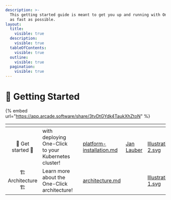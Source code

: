 ```yaml
---
description: >-
  This getting started guide is meant to get you up and running with One-Click
  as fast as possible.
layout:
  title:
    visible: true
  description:
    visible: true
  tableOfContents:
    visible: true
  outline:
    visible: true
  pagination:
    visible: true
---
```


# 🚀 Getting Started

{% embed url="https://app.arcade.software/share/3tvDtGYdk4TaukXhZtoN" %}

<table data-card-size="large" data-view="cards"><thead><tr><th align="center"></th><th></th><th data-hidden></th><th data-hidden data-card-target data-type="content-ref"></th><th data-hidden data-type="users" data-multiple></th><th data-hidden data-card-cover data-type="files"></th></tr></thead><tbody><tr><td align="center"><span data-gb-custom-inline data-tag="emoji" data-code="1f680">🚀</span> Get started <span data-gb-custom-inline data-tag="emoji" data-code="1f680">🚀</span></td><td>with deploying One-Click to your Kubernetes cluster!</td><td></td><td><a href="readme/platform-installation.md">platform-installation.md</a></td><td><a href="https://app.gitbook.com/u/3TEhfGQWeUMvmd5iVH8d1n5qCE42">Jan Lauber</a></td><td><a href=".gitbook/assets/Illustration 2.svg">Illustration 2.svg</a></td></tr><tr><td align="center"><span data-gb-custom-inline data-tag="emoji" data-code="1f3d7">🏗️</span> Architecture <span data-gb-custom-inline data-tag="emoji" data-code="1f3d7">🏗️</span></td><td>Learn more about the One-Click architecture!</td><td></td><td><a href="operator-manual/architecture.md">architecture.md</a></td><td></td><td><a href=".gitbook/assets/Illustration 1.svg">Illustration 1.svg</a></td></tr></tbody></table>
